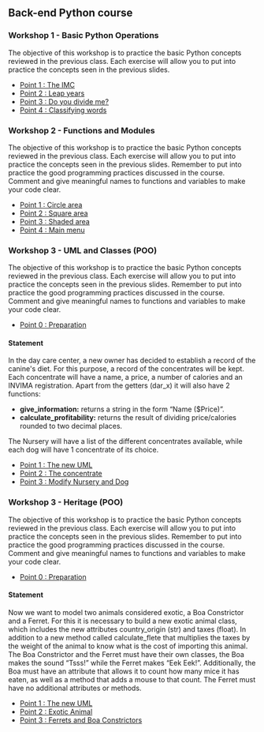 ## Back-end Python course
### Workshop 1 - Basic Python Operations
The objective of this workshop is to practice the basic Python concepts reviewed in the previous class. Each exercise will allow you to put into practice the concepts seen in the previous slides.

* [Point 1 : The IMC](Workshops/Workshop1-BasicPythonOperations/elIMC/imc.py)
* [Point 2 : Leap years](Workshops/Workshop1-BasicPythonOperations/añosBisiestos/bisiestos.py)
* [Point 3 : Do you divide me?](Workshops/Workshop1-BasicPythonOperations/meDivide/meDivide.py)
* [Point 4 : Classifying words](Workshops/Workshop1-BasicPythonOperations/clasificandoPalabras/clasificandoPalabras.py)

### Workshop 2 - Functions and Modules
The objective of this workshop is to practice the basic Python concepts reviewed in the previous class. Each exercise will allow you to put into practice the concepts seen in the previous slides. Remember to put into practice the good programming practices discussed in the course. Comment and give meaningful names to functions and variables to make your code clear.

* [Point 1 : Circle area](Workshops/Workshop2-FunctionsModules/areaCirculo/circulo.py)
* [Point 2 : Square area](Workshops/Workshop2-FunctionsModules/areaCuadrado/modulo.py)
* [Point 3 : Shaded area](Workshops/Workshop2-FunctionsModules/areaCuadrado/README.md/#punto-3--el-área-sombreada)
* [Point 4 : Main menu](Workshops/Workshop2-FunctionsModules/consola.py)

### Workshop 3 - UML and Classes (POO)
The objective of this workshop is to practice the basic Python concepts reviewed in the previous class. Each exercise will allow you to put into practice the concepts seen in the previous slides. Remember to put into practice the good programming practices discussed in the course. Comment and give meaningful names to functions and variables to make your code clear.

* [Point 0 : Preparation](Workshops/Workshop3-UMLClasses/preparacion)

#### Statement
In the day care center, a new owner has decided to establish a record of the canine's diet. For this purpose, a record of the concentrates will be kept. Each concentrate will have a name, a price, a number of calories and an INVIMA registration. Apart from the getters (dar_x) it will also have 2 functions:

* **give_information:** returns a string in the form “Name ($Price)”.
* **calculate_profitability:** returns the result of dividing price/calories rounded to two decimal places.

The Nursery will have a list of the different concentrates available, while each dog will have 1 concentrate of its choice.

* [Point 1 : The new UML](Workshops/Workshop3-UMLClasses/nuevoUML/Diagrama_Guarderia.png)
* [Point 2 : The concentrate](Workshops/Workshop3-UMLClasses/concentrado/concentrado.py)
* [Point 3 :  Modify Nursery and Dog](Workshops/Workshop3-UMLClasses/preparacion)

### Workshop 3 - Heritage (POO)
The objective of this workshop is to practice the basic Python concepts reviewed in the previous class. Each exercise will allow you to put into practice the concepts seen in the previous slides. Remember to put into practice the good programming practices discussed in the course. Comment and give meaningful names to functions and variables to make your code clear.

* [Point 0 : Preparation](Workshops/Workshop4-HeritagePOO/preparacion)

#### Statement

Now we want to model two animals considered exotic, a Boa Constrictor and a Ferret. For this it is necessary to build a new exotic animal class, which includes the new attributes country_origin (str) and taxes (float). In addition to a new method called calculate_flete that multiplies the taxes by the weight of the animal to know what is the cost of importing this animal. The Boa Constrictor and the Ferret must have their own classes, the Boa makes the sound “Tsss!” while the Ferret makes “Eek Eek!”. Additionally, the Boa must have an attribute that allows it to count how many mice it has eaten, as well as a method that adds a mouse to that count. The Ferret must have no additional attributes or methods.

* [Point 1 : The new UML](Workshops/Workshop4-HeritagePOO/nuevoUML/Diagrama_Guarderia.png)
* [Point 2 : Exotic Animal](Workshops/Workshop4-HeritagePOO/animalExotico/animal_exotico.py)
* [Point 3 : Ferrets and Boa Constrictors](Workshops/Workshop4-HeritagePOO/huronesyBoas)